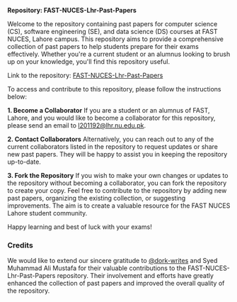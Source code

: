 **Repository: FAST-NUCES-Lhr-Past-Papers**

Welcome to the repository containing past papers for computer science (CS), software engineering (SE), and data science (DS) courses at FAST NUCES, Lahore campus. This repository aims to provide a comprehensive collection of past papers to help students prepare for their exams effectively. Whether you're a current student or an alumnus looking to brush up on your knowledge, you'll find this repository useful.

Link to the repository: [FAST-NUCES-Lhr-Past-Papers](https://github.com/saleha-muzammil/FAST-NUCES-Lhr-Past-Papers)

To access and contribute to this repository, please follow the instructions below:

**1. Become a Collaborator**
If you are a student or an alumnus of FAST, Lahore, and you would like to become a collaborator for this repository, please send an email to l201192@lhr.nu.edu.pk.

**2. Contact Collaborators**
Alternatively, you can reach out to any of the current collaborators listed in the repository to request updates or share new past papers. They will be happy to assist you in keeping the repository up-to-date.

**3. Fork the Repository**
If you wish to make your own changes or updates to the repository without becoming a collaborator, you can fork the repository to create your copy. 
Feel free to contribute to the repository by adding new past papers, organizing the existing collection, or suggesting improvements. The aim is to create a valuable resource for the FAST NUCES Lahore student community.

Happy learning and best of luck with your exams!



### Credits

We would like to extend our sincere gratitude to [@dork-writes](https://github.com/dork-writes) and Syed Muhammad Ali Mustafa for their valuable contributions to the FAST-NUCES-Lhr-Past-Papers repository. Their involvement and efforts have greatly enhanced the collection of past papers and improved the overall quality of the repository.
